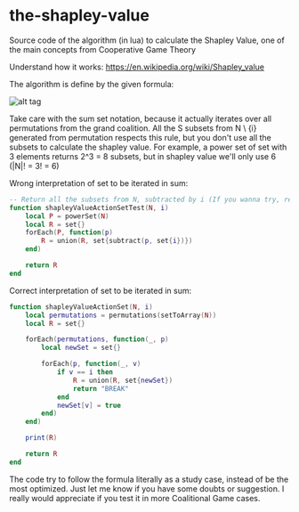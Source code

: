 # the-shapley-value
Source code of the algorithm (in lua) to calculate the Shapley Value, one of the main concepts from Cooperative Game Theory

Understand how it works: https://en.wikipedia.org/wiki/Shapley_value

The algorithm is define by the given formula:


![alt tag](https://upload.wikimedia.org/math/d/2/8/d2831c6c752aa555486580008c6fe86c.png)


Take care with the sum set notation, because it actually iterates over all permutations from the grand coalition. 
All the S subsets from N \ {i} generated from permutation respects this rule, but you don't use all the subsets to calculate the 
shapley value. For example, a power set of set with 3 elements returns 2^3 = 8 subsets, but in shapley value we'll only use 6 
(|N|! = 3! = 6)

Wrong interpretation of set to be iterated in sum:
```lua
-- Return all the subsets from N, subtracted by i (If you wanna try, replace shapleyValueActionSet by that call)
function shapleyValueActionSetTest(N, i)
	local P = powerSet(N)
	local R = set{}
	forEach(P, function(p)
		R = union(R, set{subtract(p, set{i})})
	end)

	return R
end
```

Correct interpretation of set to be iterated in sum:
```lua
function shapleyValueActionSet(N, i)
	local permutations = permutations(setToArray(N))
	local R = set{}

	forEach(permutations, function(_, p)
		local newSet = set{}

		forEach(p, function(_, v)
			if v == i then
				R = union(R, set{newSet})
				return "BREAK"
			end
			newSet[v] = true
		end)
	end)

	print(R)

	return R
end
```

The code try to follow the formula literally as a study case, instead of be the most optimized.
Just let me know if you have some doubts or suggestion. I really would appreciate if you test it in more Coalitional Game cases.
